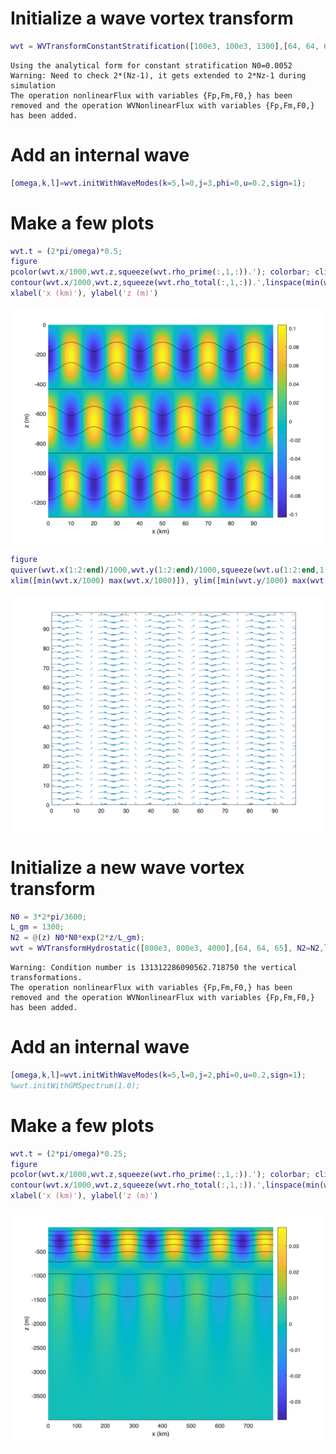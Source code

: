 
# Initialize a wave vortex transform
```matlab
wvt = WVTransformConstantStratification([100e3, 100e3, 1300],[64, 64, 65], N0=5.2e-3,latitude=30);
```

```matlabTextOutput
Using the analytical form for constant stratification N0=0.0052
Warning: Need to check 2*(Nz-1), it gets extended to 2*Nz-1 during simulation
The operation nonlinearFlux with variables {Fp,Fm,F0,} has been removed and the operation WVNonlinearFlux with variables {Fp,Fm,F0,} has been added.
```
# Add an internal wave
```matlab
[omega,k,l]=wvt.initWithWaveModes(k=5,l=0,j=3,phi=0,u=0.2,sign=1);
```
# Make a few plots
```matlab
wvt.t = (2*pi/omega)*0.5;
figure
pcolor(wvt.x/1000,wvt.z,squeeze(wvt.rho_prime(:,1,:)).'); colorbar; clim([min(wvt.rho_prime(:)),max(wvt.rho_prime(:))]), shading interp, hold on
contour(wvt.x/1000,wvt.z,squeeze(wvt.rho_total(:,1,:)).',linspace(min(wvt.rho_total(:)),max(wvt.rho_total(:)),10),'k','LineWidth',0.5);
xlabel('x (km)'), ylabel('z (m)')
```

![figure_0.png](Tutorial_001_initialize_a_wave_media/figure_0.png)

```matlab
figure
quiver(wvt.x(1:2:end)/1000,wvt.y(1:2:end)/1000,squeeze(wvt.u(1:2:end,1:2:end,1)).',squeeze(wvt.v(1:2:end,1:2:end,1)).')
xlim([min(wvt.x/1000) max(wvt.x/1000)]), ylim([min(wvt.y/1000) max(wvt.y/1000)])
```

![figure_1.png](Tutorial_001_initialize_a_wave_media/figure_1.png)
# Initialize a new wave vortex transform
```matlab
N0 = 3*2*pi/3600;
L_gm = 1300;
N2 = @(z) N0*N0*exp(2*z/L_gm);
wvt = WVTransformHydrostatic([800e3, 800e3, 4000],[64, 64, 65], N2=N2,latitude=30);
```

```matlabTextOutput
Warning: Condition number is 131312286090562.718750 the vertical transformations.
The operation nonlinearFlux with variables {Fp,Fm,F0,} has been removed and the operation WVNonlinearFlux with variables {Fp,Fm,F0,} has been added.
```
# Add an internal wave
```matlab
[omega,k,l]=wvt.initWithWaveModes(k=5,l=0,j=2,phi=0,u=0.2,sign=1);
%wvt.initWithGMSpectrum(1.0);
```
# Make a few plots
```matlab
wvt.t = (2*pi/omega)*0.25;
figure
pcolor(wvt.x/1000,wvt.z,squeeze(wvt.rho_prime(:,1,:)).'); colorbar; clim([min(wvt.rho_prime(:)),max(wvt.rho_prime(:))]), shading interp, hold on
contour(wvt.x/1000,wvt.z,squeeze(wvt.rho_total(:,1,:)).',linspace(min(wvt.rho_total(:)),max(wvt.rho_total(:)),10),'k','LineWidth',0.5);
xlabel('x (km)'), ylabel('z (m)')
```

![figure_2.png](Tutorial_001_initialize_a_wave_media/figure_2.png)
